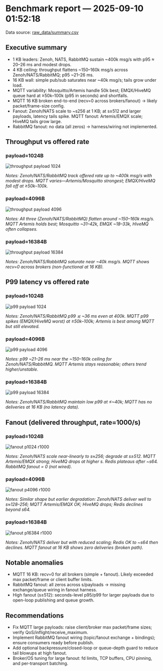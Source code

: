 # Benchmark report — 2025-09-10 01:52:18

Data source: [raw_data/summary.csv](raw_data/summary.csv)

## Executive summary

- 1 KB leaders: Zenoh, NATS, RabbitMQ sustain ~400k msg/s with p95 ≈ 20–26 ms and modest drops.
- 4 KB ceiling: throughput flattens ~150–160k msg/s across Zenoh/NATS/RabbitMQ; p95 ~21–26 ms.
- 16 KB wall: simple pub/sub saturates near ~40k msg/s; tails grow under load.
- MQTT variability: Mosquitto/Artemis handle 50k best; EMQX/HiveMQ queue hard at ≥50k–100k (p95 in seconds) and shortfalls.
- MQTT 16 KB broken end-to-end (recv=0 across brokers/fanout) → likely packet/frame-size config.
- Fanout: Zenoh/NATS scale to ~s256 at 1 KB; at s≥512 and larger payloads, latency tails spike. MQTT fanout: Artemis/EMQX scale; HiveMQ tails grow large.
- RabbitMQ fanout: no data (all zeros) → harness/wiring not implemented.

## Throughput vs offered rate

### payload=1024B

![throughput payload 1024](plots/throughput_vs_rate_payload1024.png)

_Notes: Zenoh/NATS/RabbitMQ track offered rate up to ~400k msg/s with modest drops. MQTT varies—Artemis/Mosquitto strongest; EMQX/HiveMQ fall off at ≥50k–100k._

### payload=4096B

![throughput payload 4096](plots/throughput_vs_rate_payload4096.png)

_Notes: All three (Zenoh/NATS/RabbitMQ) flatten around ~150–160k msg/s. MQTT Artemis holds best; Mosquitto ~31–42k, EMQX ~18–33k, HiveMQ often collapses._

### payload=16384B

![throughput payload 16384](plots/throughput_vs_rate_payload16384.png)

_Notes: Zenoh/NATS/RabbitMQ saturate near ~40k msg/s. MQTT shows recv=0 across brokers (non-functional at 16 KB)._ 

## P99 latency vs offered rate

### payload=1024B

![p99 payload 1024](plots/p99_vs_rate_payload1024.png)

_Notes: Zenoh/NATS/RabbitMQ p99 ≲ ~36 ms even at 400k. MQTT p99 spikes (EMQX/HiveMQ worst) at ≥50k–100k; Artemis is best among MQTT but still elevated._

### payload=4096B

![p99 payload 4096](plots/p99_vs_rate_payload4096.png)

_Notes: p99 ~21–26 ms near the ~150–160k ceiling for Zenoh/NATS/RabbitMQ. MQTT Artemis stays reasonable; others trend higher/unstable._

### payload=16384B

![p99 payload 16384](plots/p99_vs_rate_payload16384.png)

_Notes: Zenoh/NATS/RabbitMQ maintain low p99 at ≤~40k; MQTT has no deliveries at 16 KB (no latency data)._ 

## Fanout (delivered throughput, rate=1000/s)

### payload=1024B

![fanout p1024 r1000](plots/fanout_throughput_payload1024_rate1000.png)

_Notes: Zenoh/NATS scale near-linearly to s≈256; degrade at s≥512. MQTT Artemis/EMQX strong; HiveMQ drops at higher s. Redis plateaus after ~s64. RabbitMQ fanout = 0 (not wired)._ 

### payload=4096B

![fanout p4096 r1000](plots/fanout_throughput_payload4096_rate1000.png)

_Notes: Similar shape but earlier degradation: Zenoh/NATS deliver well to s≈128–256; MQTT Artemis/EMQX OK; HiveMQ drops; Redis declines beyond s64._

### payload=16384B

![fanout p16384 r1000](plots/fanout_throughput_payload16384_rate1000.png)

_Notes: Zenoh/NATS deliver but with reduced scaling; Redis OK to ~s64 then declines. MQTT fanout at 16 KB shows zero deliveries (broken path)._ 

## Notable anomalies

- MQTT 16 KB: recv=0 for all brokers (simple + fanout). Likely exceeded max packet/frame or client buffer limits.
- RabbitMQ fanout: all zeros across s/payloads → missing exchange/queue wiring in fanout harness.
- High fanout (s≥512): seconds-level p95/p99 for larger payloads due to open-loop publishing and queue growth.

## Recommendations

- Fix MQTT large payloads: raise client/broker max packet/frame sizes; verify QoS/inflight/receive_maximum.
- Implement RabbitMQ fanout wiring (topic/fanout exchange + bindings); ensure consumers ready before publish.
- Add optional backpressure/closed-loop or queue-depth guard to reduce tail blowups at high fanout.
- Broker/OS tuning for large fanout: fd limits, TCP buffers, CPU pinning, and per-transport batching.
